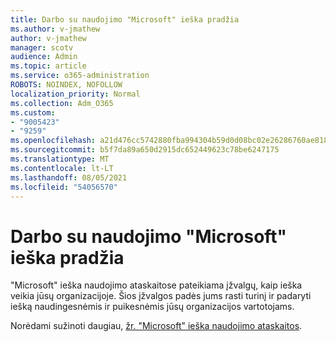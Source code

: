```yaml
---
title: Darbo su naudojimo "Microsoft" ieška pradžia
ms.author: v-jmathew
author: v-jmathew
manager: scotv
audience: Admin
ms.topic: article
ms.service: o365-administration
ROBOTS: NOINDEX, NOFOLLOW
localization_priority: Normal
ms.collection: Adm_O365
ms.custom:
- "9005423"
- "9259"
ms.openlocfilehash: a21d476cc5742880fba994304b59d0d08bc02e26286760ae8181b97877144e25
ms.sourcegitcommit: b5f7da89a650d2915dc652449623c78be6247175
ms.translationtype: MT
ms.contentlocale: lt-LT
ms.lasthandoff: 08/05/2021
ms.locfileid: "54056570"
---
```

# <a name="get-started-with-using-microsoft-search-usage-reports"></a>Darbo su naudojimo "Microsoft" ieška pradžia

"Microsoft" ieška naudojimo ataskaitose pateikiama įžvalgų, kaip ieška veikia jūsų organizacijoje. Šios įžvalgos padės jums rasti turinį ir padaryti iešką naudingesnėmis ir puikesnėmis jūsų organizacijos vartotojams.

Norėdami sužinoti daugiau, [žr. "Microsoft" ieška naudojimo ataskaitos](https://go.microsoft.com/fwlink/?linkid=2152048).
